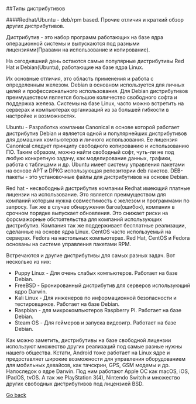 ##Типы дистрибутивов

####Redhat/Ubuntu - deb/rpm based. Прочие отличия и краткий обзор других дистрибутивов.	

Дистрибутив - это набор программ работающих на базе ядра операционной системы и 
выпускаются под разными лицензиями(Правами на использование и копирование).

На сегодняшний день остаются самые популярные дистрибутивы Red Hat и Debian(Ubuntu), работающие на базе ядра Linux. 

Их основные отличия, это область применения и работа с определенным железом. Debian в основном
используется для личных целей и профессионального использования. Для Debian дистрибутивов 
преимуществом является большое количество свободного софта и поддержка железа. Системы на базе Linux,
часто можно встретить на серверах и компьютерах организаций из за большей гибкости в настройке и возможностях.

Ubuntu - Разработка компании Canonical в основе которой работает дистрибутив Debian и является одной 
и популярнейших дистрибутивов  для домашних компьютеров и личного использования. 
Ее лицензия Canonical следует принципу свободного копированию и использованию ПО.
Таким образом, можно найти свободный софт, чуть-ли не под любую конкретную задачу, 
как моделирование данных, графики, работа с таблицами и др. Ubuntu имеет систему управления 
пакетами на основе APT и DPKG использующая репозитории deb пакетов. 
DEB-пакеты - это установочные файлы для дистрибутивов на основе Debian.

Red hat - несвободный дистрибутив компании Redhat имеющий платные лицензии на использование. 
Это является преимуществом для компаний которым нужна совместимость с железом и программами по запросу. 
Так же в случае обнаружения багов(ошибок), компания в срочном порядке выпускает обновления.
Это снижает риски на форсмажорные обстоятельства для компаний использующих дистрибутив. 
Компания так же поддерживает бесплатные реализации, сделанные на основе ядра Linux. CentOS часто 
используемый на серверах. Fedora на настольных компьютерах. Red Hat, CentOS и Fedora основаны на 
системе управления пакетами RPM. 

Встречаются и другие дистрибутивы для самых разных задач. Вот несколько из них:
- Puppy Linux - Для очень слабых компьютеров. Работает на базе Debian.
- FreeBSD - Бронированный дистрибутив для серверов использующий ядро Darwin.
- Kali Linux - Для инженеров по информационной безопасности и тестировщиков. Работает на базе Debian.
- Raspbian - для микрокомпьютеров Raspberry PI. Работает на базе Debian.
- Steam OS - Для геймеров и запуска видеоигр. Работает на базе Debian.

Как можно заметить, дистрибутивы на базе свободной лицензии используют множество других 
реализаций под самые разные нужны нашего общества. Кстати, Android тоже работает 
на Linux ядре и предоставляет широкие возможности для управления оборудованием для
мобильных девайсов, как тачскрин, GPS, GSM модемы и др. Напоследок о ядре Darwin. Под ним
работают Apple ОС как macOS, iOS, IPadOS, tvOS. А так же PlayStation 3(4), Nintendo Switch и 
множество других свободных дистрибутивов под лицензией BSD.

[Go back](https://github.com/AlexCollin/linux-short-lesson)